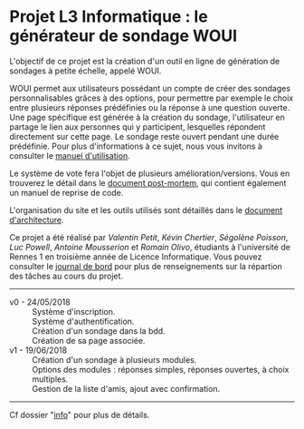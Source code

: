 # Projet L3 Informatique : le générateur de sondage WOUI

L'objectif de ce projet est la création d'un outil en ligne de génération de sondages à petite échelle, appelé WOUI.

WOUI permet aux utilisateurs possédant un compte de créer des sondages personnalisables grâces à des options, pour permettre par exemple le choix entre plusieurs réponses prédéfinies ou la réponse à une question ouverte. Une page spécifique est générée à la création du sondage, l'utilisateur en partage le lien aux personnes qui y participent, lesquelles répondent directement sur cette page. Le sondage reste ouvert pendant une durée prédéfinie. Pour plus d'informations à ce sujet, nous vous invitons à consulter le [manuel d'utilisation](https://github.com/SegolenePoisson/ProjetL3/blob/master/info/utilisation.md).

Le système de vote fera l'objet de plusieurs amélioration/versions. Vous en trouverez le détail dans le [document post-mortem](https://github.com/SegolenePoisson/ProjetL3/blob/master/info/post_mortem.md), qui contient également un manuel de reprise de code.

L'organisation du site et les outils utilisés sont détaillés dans le [document d'architecture](https://github.com/SegolenePoisson/ProjetL3/blob/master/info/design.md).

Ce projet a été réalisé par *Valentin Petit*, *Kévin Chertier*, *Ségolène Poisson*, *Luc Powell*, *Antoine Mousserion* et *Romain Olivo*, étudiants à l'université de Rennes 1 en troisième année de Licence Informatique. Vous pouvez consulter le [journal de bord](https://github.com/SegolenePoisson/ProjetL3/blob/master/info/journal.md) pour plus de renseignements sur la répartion des tâches au cours du projet.

----

<dl>
  <dt>v0 - 24/05/2018</dt>
  <dd>Système d'inscription.</dd>
  <dd>Système d'authentification.</dd>
  <dd>Création d'un sondage dans la bdd.</dd>
  <dd>Création de sa page associée.</dd>
	
  <dt>v1 - 19/06/2018</dt>
  <dd>Création d'un sondage à plusieurs modules.</dd>
  <dd>Options des modules : réponses simples, réponses ouvertes, à choix multiples.</dd>
  <dd>Gestion de la liste d'amis, ajout avec confirmation.</dd>
</dl>

---

Cf dossier "[info](https://github.com/SegolenePoisson/ProjetL3/tree/master/info)" pour plus de détails.
